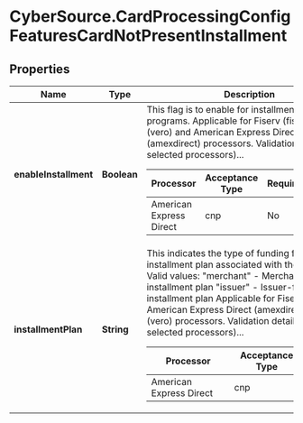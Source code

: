 # CyberSource.CardProcessingConfigFeaturesCardNotPresentInstallment

## Properties
Name | Type | Description | Notes
------------ | ------------- | ------------- | -------------
**enableInstallment** | **Boolean** | This flag is to enable for installment plan programs. Applicable for Fiserv (fiserv), Vero (vero) and American Express Direct (amexdirect) processors.  Validation details (for selected processors)...  <table> <thead><tr><th>Processor</th><th>Acceptance Type</th><th>Required</th><th>Default Value</th></tr></thead> <tr><td>American Express Direct</td><td>cnp</td><td>No</td><td>No</td></tr> </table>  | [optional] 
**installmentPlan** | **String** | This indicates the type of funding for the installment plan associated with the payment.  Valid values: \"merchant\" - Merchant-funded installment plan \"issuer\" - Issuer-funded installment plan  Applicable for Fiserv (fiserv), American Express Direct (amexdirect) and Vero (vero) processors.  Validation details (for selected processors)...  <table> <thead><tr><th>Processor</th><th>Acceptance Type</th><th>Required</th></tr></thead> <tr><td>American Express Direct</td><td>cnp</td><td>No</td></tr> </table>  | [optional] 


